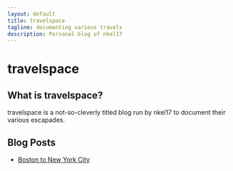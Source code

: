 ```yaml
---
layout: default
title: travelspace
tagline: documenting various travels
description: Personal blog of nkel17
---
```

# travelspace

## What is travelspace?

travelspace is a not-so-cleverly titled blog run by nkel17 to document their various escapades.

## Blog Posts

- [Boston to New York City](pages/bostonToNYC.md)

